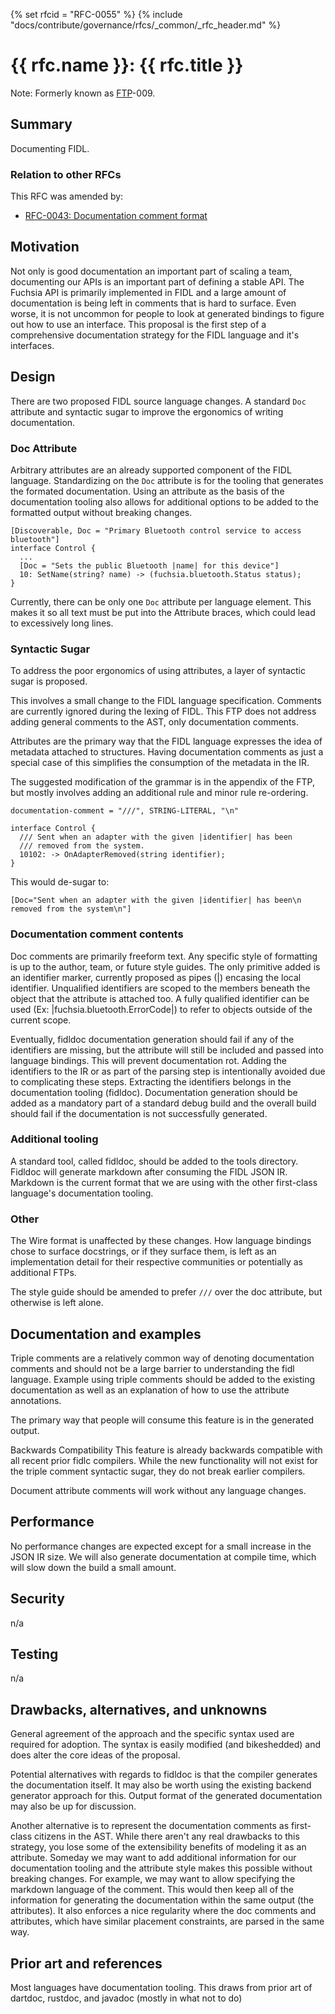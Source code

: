 {% set rfcid = "RFC-0055" %}
{% include "docs/contribute/governance/rfcs/_common/_rfc_header.md" %}
# {{ rfc.name }}: {{ rfc.title }}
<!-- SET the `rfcid` VAR ABOVE. DO NOT EDIT ANYTHING ELSE ABOVE THIS LINE. -->

Note: Formerly known as [FTP](../deprecated-ftp-process.md)-009.

## Summary

Documenting FIDL.

### Relation to other RFCs

This RFC was amended by:

* [RFC-0043: Documentation comment format](0043_documentation_comment_format.md)

## Motivation

Not only is good documentation an important part of scaling a team, documenting
our APIs is an important part of defining a stable API. The Fuchsia API is
primarily implemented in FIDL and a large amount of documentation is being left
in comments that is hard to surface. Even worse, it is not uncommon for people
to look at generated bindings to figure out how to use an interface. This
proposal is the first step of a comprehensive documentation strategy for the
FIDL language and it's interfaces.

## Design

There are two proposed FIDL source language changes. A standard `Doc` attribute
and syntactic sugar to improve the ergonomics of writing documentation.

### Doc Attribute

Arbitrary attributes are an already supported component of the FIDL language.
Standardizing on the `Doc` attribute is for the tooling that generates the
formated documentation. Using an attribute as the basis of the documentation
tooling also allows for additional options to be added to the formatted output
without breaking changes.

```fidl {:.devsite-disable-click-to-copy}
[Discoverable, Doc = "Primary Bluetooth control service to access bluetooth"]
interface Control {
  ...
  [Doc = "Sets the public Bluetooth |name| for this device"]
  10: SetName(string? name) -> (fuchsia.bluetooth.Status status);
}
```

Currently, there can be only one `Doc` attribute per language element. This
makes it so all text must be put into the Attribute braces, which could lead to
excessively long lines.

### Syntactic Sugar

To address the poor ergonomics of using attributes, a layer of syntactic sugar
is proposed.

This involves a small change to the FIDL language specification. Comments are
currently ignored during the lexing of FIDL. This FTP does not address adding
general comments to the AST, only documentation comments.

Attributes are the primary way that the FIDL language expresses the idea of
metadata attached to structures. Having documentation comments as just a special
case of this simplifies the consumption of the metadata in the IR.

The suggested modification of the grammar is in the appendix of the FTP, but
mostly involves adding an additional rule and minor rule re-ordering.

```none {:.devsite-disable-click-to-copy}
documentation-comment = "///", STRING-LITERAL, "\n"
```

```fidl {:.devsite-disable-click-to-copy}
interface Control {
  /// Sent when an adapter with the given |identifier| has been
  /// removed from the system.
  10102: -> OnAdapterRemoved(string identifier);
}

```

This would de-sugar to:

```none {:.devsite-disable-click-to-copy}
[Doc="Sent when an adapter with the given |identifier| has been\n removed from the system\n"]
```

### Documentation comment contents

Doc comments are primarily freeform text. Any specific style of formatting is up
to the author, team, or future style guides. The only primitive added is an
identifier marker, currently proposed as pipes (|) encasing the local
identifier. Unqualified identifiers are scoped to the members beneath the object
that the attribute is attached too. A fully qualified identifier can be used
(Ex: |fuchsia.bluetooth.ErrorCode|) to refer to objects outside of the current
scope.

Eventually, fidldoc documentation generation should fail if any of the
identifiers are missing, but the attribute will still be included and passed
into language bindings. This will prevent documentation rot. Adding the
identifiers to the IR or as part of the parsing step is intentionally avoided
due to complicating these steps. Extracting the identifiers belongs in the
documentation tooling (fidldoc). Documentation generation should be added as a
mandatory part of a standard debug build and the overall build should fail if
the documentation is not successfully generated.

### Additional tooling

A standard tool, called fidldoc, should be added to the tools directory. Fidldoc
will generate markdown after consuming the FIDL JSON IR. Markdown is the current
format that we are using with the other first-class language's documentation
tooling.

### Other

The Wire format is unaffected by these changes. How language bindings chose to
surface docstrings, or if they surface them, is left as an implementation detail
for their respective communities or potentially as additional FTPs.

The style guide should be amended to prefer `///` over the doc attribute, but
otherwise is left alone.

## Documentation and examples

Triple comments are a relatively common way of  denoting documentation comments
and should not be a large barrier to understanding the fidl language. Example
using triple comments should be added to the existing documentation as well as
an explanation of how to use the attribute annotations.

The primary way that people will consume this feature is in the generated
output.

Backwards Compatibility This feature is already backwards compatible with all
recent prior fidlc compilers. While the new functionality will not exist for the
triple comment syntactic sugar, they do not break earlier compilers.

Document attribute comments will work without any language changes.

## Performance

No performance changes are expected except for a small increase in the JSON IR
size. We will also generate documentation at compile time, which will slow down
the build a small amount.

## Security

n/a

## Testing

n/a

## Drawbacks, alternatives, and unknowns

General agreement of the approach and the specific syntax used are required for
adoption. The syntax is easily modified (and bikeshedded) and does alter the
core ideas of the proposal.

Potential alternatives with regards to fidldoc is that the compiler generates
the documentation itself. It may also be worth using the existing backend
generator approach for this. Output format of the generated documentation may
also be up for discussion.

Another alternative is to represent the documentation comments as first-class
citizens in the AST. While there aren't any real drawbacks to this strategy, you
lose some of the extensibility benefits of modeling it as an attribute. Someday
we may want to add additional information for our documentation tooling and the
attribute style makes this possible without breaking changes. For example, we
may want to allow specifying the markdown language of the comment. This would
then keep all of the information for generating the documentation within the
same output (the attributes). It also enforces a nice regularity where the doc
comments and attributes, which have similar placement constraints, are parsed in
the same way.

## Prior art and references

Most languages have documentation tooling. This draws from prior art of dartdoc,
rustdoc, and javadoc (mostly in what not to do)
